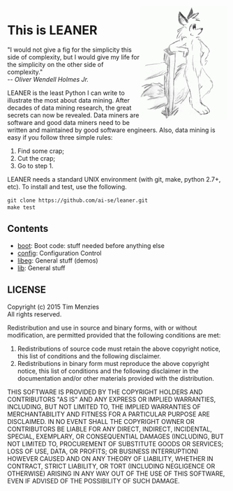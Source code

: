 <img align=right width=200 src="https://raw.githubusercontent.com/ai-se/leaner/master/img/leaner.gif">

# This is LEANER

"I would not give a fig for the simplicity this side
of complexity, but I would give my life for the
simplicity on the other side of complexity."  
-- _Oliver Wendell Holmes Jr._

LEANER is the least Python I can write to illustrate
the most about data mining. After decades
of data mining research, the great secrets can now be
revealed. Data miners are software and good data
miners need to be written and maintained by good
software engineers.  Also, data mining is easy if
you follow three simple rules:

1. Find some crap;
2. Cut the crap;
3. Go to step 1.

LEANER needs a standard UNIX environment (with git,
make, python 2.7+, etc).  To install and test, use
the following.


```
git clone https://github.com/ai-se/leaner.git
make test 
```



## Contents

+ [boot](doc/boot.md):  Boot code: stuff needed before anything else
+ [config](doc/config.md):  Configuration Control
+ [libeg](doc/libeg.md):  General stuff (demos)
+ [lib](doc/lib.md):  General stuff

## LICENSE

Copyright (c) 2015 Tim Menzies  
All rights reserved.

Redistribution and use in source and binary forms, with or without
modification, are permitted provided that the following conditions are met:

1. Redistributions of source code must retain the above copyright notice, this
   list of conditions and the following disclaimer. 
2. Redistributions in binary form must reproduce the above copyright notice,
   this list of conditions and the following disclaimer in the documentation
   and/or other materials provided with the distribution.

THIS SOFTWARE IS PROVIDED BY THE COPYRIGHT HOLDERS AND CONTRIBUTORS "AS IS" AND
ANY EXPRESS OR IMPLIED WARRANTIES, INCLUDING, BUT NOT LIMITED TO, THE IMPLIED
WARRANTIES OF MERCHANTABILITY AND FITNESS FOR A PARTICULAR PURPOSE ARE
DISCLAIMED. IN NO EVENT SHALL THE COPYRIGHT OWNER OR CONTRIBUTORS BE LIABLE FOR
ANY DIRECT, INDIRECT, INCIDENTAL, SPECIAL, EXEMPLARY, OR CONSEQUENTIAL DAMAGES
(INCLUDING, BUT NOT LIMITED TO, PROCUREMENT OF SUBSTITUTE GOODS OR SERVICES;
LOSS OF USE, DATA, OR PROFITS; OR BUSINESS INTERRUPTION) HOWEVER CAUSED AND
ON ANY THEORY OF LIABILITY, WHETHER IN CONTRACT, STRICT LIABILITY, OR TORT
(INCLUDING NEGLIGENCE OR OTHERWISE) ARISING IN ANY WAY OUT OF THE USE OF THIS
SOFTWARE, EVEN IF ADVISED OF THE POSSIBILITY OF SUCH DAMAGE.

